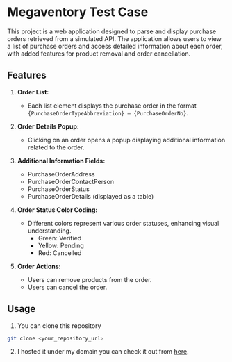 # Megaventory Test Case

This project is a web application designed to parse and display purchase orders retrieved from a simulated API. The application allows users to view a list of purchase orders and access detailed information about each order, with added features for product removal and order cancellation.

## Features

1. **Order List:**

   - Each list element displays the purchase order in the format `{PurchaseOrderTypeAbbreviation} – {PurchaseOrderNo}`.

2. **Order Details Popup:**

   - Clicking on an order opens a popup displaying additional information related to the order.

3. **Additional Information Fields:**

   - PurchaseOrderAddress
   - PurchaseOrderContactPerson
   - PurchaseOrderStatus
   - PurchaseOrderDetails (displayed as a table)

4. **Order Status Color Coding:**

   - Different colors represent various order statuses, enhancing visual understanding.
     - Green: Verified
     - Yellow: Pending
     - Red: Cancelled

5. **Order Actions:**
   - Users can remove products from the order.
   - Users can cancel the order.

## Usage

1. You can clone this repository

```bash
git clone <your_repository_url>
```

2. I hosted it under my domain you can check it out from [here](https://megaventory.sezergumus.dev/).
